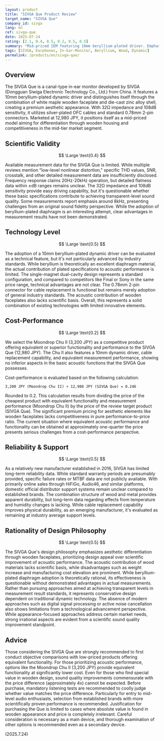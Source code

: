 ```yaml
---
layout: product
title: "SIVGA Que Product Review"
target_name: "SIVGA Que"
company_id: sivga
lang: en
ref: sivga-que
date: 2025-07-24
rating: [2.1, 0.4, 0.5, 0.2, 0.5, 0.5]
summary: "Mid-priced IEM featuring 10mm beryllium-plated driver. Emphasizes aesthetic differentiation through wooden faceplate design, but limited measurement performance advantages. Cost-performance challenges due to existence of equivalent low-priced alternatives."
tags: [SIVGA, Earphones, In-Ear-Monitor, Beryllium, Wood, Dynamic]
permalink: /products/en/sivga-que/
---
```


## Overview

The SIVGA Que is a canal-type in-ear monitor developed by SIVGA (Dongguan Siwiga Electronic Technology Co., Ltd.) from China. It features a 10mm beryllium-plated dynamic driver and distinguishes itself through the combination of white maple wooden faceplate and die-cast zinc alloy shell, creating a premium aesthetic appearance. With 32Ω impedance and 108dB sensitivity, it utilizes silver-plated OFC cables and standard 0.78mm 2-pin connectors. Marketed at 12,980 JPY, it positions itself as a mid-priced model aiming for differentiation through wooden housing and competitiveness in the mid-tier market segment.

## Scientific Validity

$$ \Large \text{0.4} $$

Available measurement data for the SIVGA Que is limited. While multiple reviews mention "low-level nonlinear distortion," specific THD values, SNR, crosstalk, and other detailed measurement data are insufficiently disclosed. Frequency response claims 20Hz-20kHz operation, but detailed flatness data within ±dB ranges remains unclear. The 32Ω impedance and 108dB sensitivity provide easy driving capability, but it's questionable whether these basic specifications contribute to achieving transparent-level sound quality. Some measurements report emphasis around 8kHz, presenting challenges from an original sound fidelity perspective. While the adoption of beryllium-plated diaphragm is an interesting attempt, clear advantages in measurement results have not been demonstrated.

## Technology Level

$$ \Large \text{0.5} $$

The adoption of a 10mm beryllium-plated dynamic driver can be evaluated as a technical feature, but it's not particularly advanced by industry standards. While beryllium is theoretically an excellent diaphragm material, the actual contribution of plated specifications to acoustic performance is limited. The single-magnet dual-cavity design represents a standard configuration, and compared to competitors like Final or Sony in the same price range, technical advantages are not clear. The 0.78mm 2-pin connector for cable replacement is functional but remains merely adoption of general industry standards. The acoustic contribution of wooden faceplates also lacks scientific basis. Overall, this represents a solid combination of existing technologies with limited innovative elements.

## Cost-Performance

$$ \Large \text{0.2} $$

We select the Moondrop Chu II (3,200 JPY) as a competitive product offering equivalent or superior functionality and performance to the SIVGA Que (12,980 JPY). The Chu II also features a 10mm dynamic driver, cable replacement capability, and equivalent measurement performance, showing no inferior aspects in the basic acoustic functions that the SIVGA Que possesses.

Cost-performance is evaluated based on the following calculation:

`3,200 JPY (Moondrop Chu II) ÷ 12,980 JPY (SIVGA Que) = 0.246`

Rounded to 0.2. This calculation results from dividing the price of the cheapest product with equivalent functionality and measurement performance (Moondrop Chu II) by the price of the review target product (SIVGA Que). The significant premium pricing for aesthetic elements like wooden faceplates lacks competitiveness in pure performance-to-price ratio. The current situation where equivalent acoustic performance and functionality can be obtained at approximately one-quarter the price presents serious challenges from a cost-performance perspective.

## Reliability & Support

$$ \Large \text{0.5} $$

As a relatively new manufacturer established in 2016, SIVGA has limited long-term reliability data. While standard warranty periods are presumably provided, specific failure rates or MTBF data are not publicly available. With primarily online sales through HiFiGo, Audio46, and similar platforms, domestic official distributor support systems remain unclear compared to established brands. The combination structure of wood and metal provides apparent durability, but long-term data regarding effects from temperature and humidity changes is lacking. While cable replacement capability improves physical durability, as an emerging manufacturer, it's evaluated as remaining at industry average support levels.

## Rationality of Design Philosophy

$$ \Large \text{0.5} $$

The SIVGA Que's design philosophy emphasizes aesthetic differentiation through wooden faceplates, prioritizing design appeal over scientific improvement of acoustic performance. The acoustic contribution of wood materials lacks scientific basis, while disadvantages such as weight increase and manufacturing cost elevation are prominent. While beryllium-plated diaphragm adoption is theoretically rational, its effectiveness is questionable without demonstrated advantages in actual measurements. Rather than pursuing approaches aimed at achieving transparent levels in measurement result standards, it represents conservative design dependent on traditional dynamic technology. The absence of modern approaches such as digital signal processing or active noise cancellation also shows limitations from a technological advancement perspective. While appearance-focused approaches address certain market needs, strong irrational aspects are evident from a scientific sound quality improvement standpoint.

## Advice

Those considering the SIVGA Que are strongly recommended to first conduct objective comparisons with low-priced products offering equivalent functionality. For those prioritizing acoustic performance, options like the Moondrop Chu II (3,200 JPY) provide equivalent functionality at significantly lower cost. Even for those who find special value in wooden design, sound quality improvements commensurate with the price difference (approximately 4x) cannot be expected. Before purchase, mandatory listening tests are recommended to coolly judge whether value matches the price difference. Particularly for entry to mid-level audio enthusiasts, selection from established brands with more scientifically proven performance is recommended. Justification for purchasing the Que is limited to cases where absolute value is found in wooden appearance and price is completely irrelevant. Careful consideration is necessary as a main device, and thorough examination of other options is recommended even as a secondary device.

(2025.7.24)